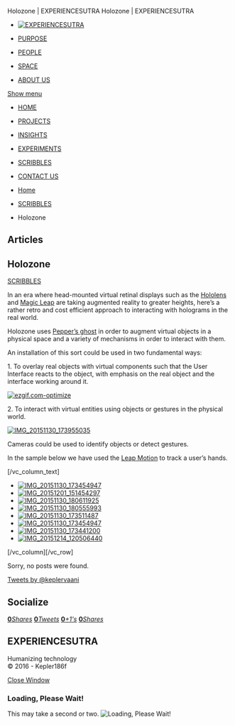 Holozone | EXPERIENCESUTRA                         Holozone | EXPERIENCESUTRA                                    

*   [![EXPERIENCESUTRA](/wp-content/themes/tresor-theme/images/logo.png)](http://experiencesutra.com/)

*   [PURPOSE](http://experiencesutra.com/purpose/)
*   [PEOPLE](http://experiencesutra.com/people/)
*   [SPACE](http://experiencesutra.com/gallery/space/)
*   [ABOUT US](http://experiencesutra.com/about-us/)

 [Show menu](#dat-menu)

*   [HOME](http://experiencesutra.com/)
*   [PROJECTS](http://experiencesutra.com/category/projects/)
*   [INSIGHTS](http://experiencesutra.com/category/insights/)
*   [EXPERIMENTS](http://experiencesutra.com/category/experiments/)
*   [SCRIBBLES](http://experiencesutra.com/category/scribbles/)
*   [CONTACT US](http://experiencesutra.com/contact-us/)

*   [Home](http://experiencesutra.com)
*   [SCRIBBLES](http://experiencesutra.com/category/scribbles/)
*   Holozone

Articles
--------

Holozone
--------

[SCRIBBLES](http://experiencesutra.com/category/scribbles/)

In an era where head-mounted virtual retinal displays such as the [Hololens](https://www.microsoft.com/microsoft-hololens/en-us) and [Magic Leap](http://www.magicleap.com/#/home) are taking augmented reality to greater heights, here’s a rather retro and cost efficient approach to interacting with holograms in the real world.

Holozone uses [Pepper’s ghost](https://en.wikipedia.org/wiki/Pepper%27s_ghost) in order to augment virtual objects in a physical space and a variety of mechanisms in order to interact with them.

An installation of this sort could be used in two fundamental ways:

1\. To overlay real objects with virtual components such that the User Interface reacts to the object, with emphasis on the real object and the interface working around it.

[![ezgif.com-optimize](http://experiencesutra.com/wp-content/uploads/2015/12/ezgif.com-optimize1.gif)](http://experiencesutra.com/wp-content/uploads/2015/12/ezgif.com-optimize1.gif)

2\. To interact with virtual entities using objects or gestures in the physical world.

[![IMG_20151130_173955035](http://experiencesutra.com/wp-content/uploads/2015/12/IMG_20151130_173955035-1024x576.jpg)](http://experiencesutra.com/wp-content/uploads/2015/12/IMG_20151130_173955035.jpg)

Cameras could be used to identify objects or detect gestures.

In the sample below we have used the [Leap Motion](https://www.leapmotion.com/) to track a user’s hands.

\[/vc\_column\_text\]

*   [![IMG_20151130_173454947](http://experiencesutra.com/wp-content/uploads/2015/12/IMG_20151130_1734549471-576x1024.jpg)](http://experiencesutra.com/wp-content/uploads/2015/12/IMG_20151130_1734549471-576x1024.jpg)
*   [![IMG_20151201_151454297](http://experiencesutra.com/wp-content/uploads/2015/12/IMG_20151201_151454297-1024x576.jpg)](http://experiencesutra.com/wp-content/uploads/2015/12/IMG_20151201_151454297-1024x576.jpg)
*   [![IMG_20151130_180611925](http://experiencesutra.com/wp-content/uploads/2015/12/IMG_20151130_180611925-1024x576.jpg)](http://experiencesutra.com/wp-content/uploads/2015/12/IMG_20151130_180611925-1024x576.jpg)
*   [![IMG_20151130_180555993](http://experiencesutra.com/wp-content/uploads/2015/12/IMG_20151130_180555993-1024x576.jpg)](http://experiencesutra.com/wp-content/uploads/2015/12/IMG_20151130_180555993-1024x576.jpg)
*   [![IMG_20151130_173511487](http://experiencesutra.com/wp-content/uploads/2015/12/IMG_20151130_173511487-576x1024.jpg)](http://experiencesutra.com/wp-content/uploads/2015/12/IMG_20151130_173511487-576x1024.jpg)
*   [![IMG_20151130_173454947](http://experiencesutra.com/wp-content/uploads/2015/12/IMG_20151130_173454947-576x1024.jpg)](http://experiencesutra.com/wp-content/uploads/2015/12/IMG_20151130_173454947-576x1024.jpg)
*   [![IMG_20151130_173441200](http://experiencesutra.com/wp-content/uploads/2015/12/IMG_20151130_173441200-1024x576.jpg)](http://experiencesutra.com/wp-content/uploads/2015/12/IMG_20151130_173441200-1024x576.jpg)
*   [![IMG_20151214_120506440](http://experiencesutra.com/wp-content/uploads/2015/12/IMG_20151214_120506440-1024x576.jpg)](http://experiencesutra.com/wp-content/uploads/2015/12/IMG_20151214_120506440-1024x576.jpg)

\[/vc\_column\]\[/vc\_row\]

Sorry, no posts were found.

[Tweets by @keplervaani](https://twitter.com/twitterdev)

Socialize
---------

[**0**_Shares_](http://www.facebook.com/sharer/sharer.php?u=http://experiencesutra.com) [**0**_Tweets_](#) [**0**_+1's_](https://plus.google.com/share?url=http://experiencesutra.com) [**0**_Shares_](http://www.linkedin.com/shareArticle?mini=true&url=http://experiencesutra.com&title=EXPERIENCESUTRA+-+Humanizing+Technology)

EXPERIENCESUTRA
---------------

Humanizing technology  
© 2016 - Kepler186f

[Close Window](#)

### Loading, Please Wait!

This may take a second or two. ![Loading, Please Wait!](http://experiencesutra.com/wp-content/themes/tresor-theme/images/loading.gif "Loading, Please Wait!")
